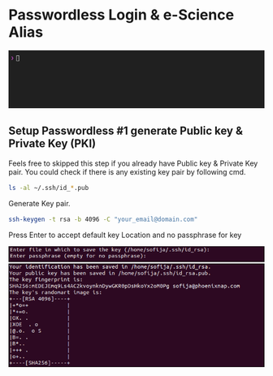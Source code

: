 # Passwordless Login & e-Science Alias

![Alt text](/misc/images/passwordless-login.gif "Passwordless Login")

## Setup Passwordless #1 generate Public key & Private Key (PKI)

Feels free to skipped this step if you already have Public key & Private Key pair. You could check if there is any existing key pair by following cmd. 

```bash
ls -al ~/.ssh/id_*.pub
```

Generate Key pair.

```bash
ssh-keygen -t rsa -b 4096 -C "your_email@domain.com"
```

Press Enter to accept default key Location and no passphrase for key

![Alt text](misc/images/ssh-key-pair-prompt.png "ssh-keygen prompt")
![Alt text](misc/images/key-pair-generated.png "key-pair generated")
